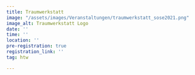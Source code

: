 ```yaml
---
title: Traumwerkstatt
image: "/assets/images/Veranstaltungen/traumwerkstatt_sose2021.png"
image_alt: Traumwerkstatt Logo
date: ''
time: ''
location: ''
pre-registration: true
registration_link: ''
tag: htw

---
```

